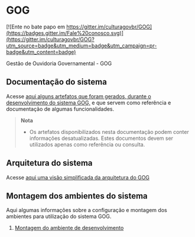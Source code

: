 # GOG

[![Ente no bate papo em https://gitter.im/culturagovbr/GOG](https://badges.gitter.im/Fale%20conosco.svg)](https://gitter.im/culturagovbr/GOG?utm_source=badge&utm_medium=badge&utm_campaign=pr-badge&utm_content=badge)

Gestão de Ouvidoria Governamental - GOG

Documentação do sistema
-----------------------

Acesse [aqui alguns artefatos que foram gerados, durante o desenvolvimento do sistema GOG,](documentacao/artefatos.md) e que servem como referência e documentação de algumas funcionalidades.

> **Nota**
> - Os artefatos disponibilizados nesta documentação podem conter informações desatualizadas. Estes documentos devem ser utilizados apenas como referência ou consulta.

Arquitetura do sistema
----------------------

Acesse [aqui uma visão simplificada da arquitetura do GOG](documentacao/arquitetura.md)

Montagem dos ambientes do sistema
---------------------------------

Aqui algumas informações sobre a configuração e montagem dos ambientes para utilização do sistema GOG.

1. [Montagem do ambiente de desenvolvimento](documentacao/MontarAmbienteDesenvolvimento.md)
